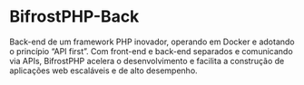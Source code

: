 # BifrostPHP-Back

Back-end de um framework PHP inovador, operando em Docker e adotando o princípio “API first”. Com front-end e back-end separados e comunicando via APIs, BifrostPHP acelera o desenvolvimento e facilita a construção de aplicações web escaláveis e de alto desempenho.
